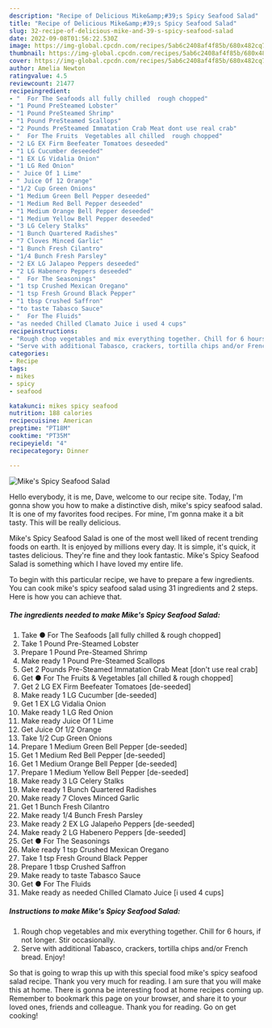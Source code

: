 ```yaml
---
description: "Recipe of Delicious Mike&amp;#39;s Spicy Seafood Salad"
title: "Recipe of Delicious Mike&amp;#39;s Spicy Seafood Salad"
slug: 32-recipe-of-delicious-mike-and-39-s-spicy-seafood-salad
date: 2022-09-08T01:56:22.530Z
image: https://img-global.cpcdn.com/recipes/5ab6c2408af4f85b/680x482cq70/mikes-spicy-seafood-salad-recipe-main-photo.jpg
thumbnail: https://img-global.cpcdn.com/recipes/5ab6c2408af4f85b/680x482cq70/mikes-spicy-seafood-salad-recipe-main-photo.jpg
cover: https://img-global.cpcdn.com/recipes/5ab6c2408af4f85b/680x482cq70/mikes-spicy-seafood-salad-recipe-main-photo.jpg
author: Amelia Newton
ratingvalue: 4.5
reviewcount: 21477
recipeingredient:
- "  For The Seafoods all fully chilled  rough chopped"
- "1 Pound PreSteamed Lobster"
- "1 Pound PreSteamed Shrimp"
- "1 Pound PreSteamed Scallops"
- "2 Pounds PreSteamed Immatation Crab Meat dont use real crab"
- "  For The Fruits  Vegetables all chilled  rough chopped"
- "2 LG EX Firm Beefeater Tomatoes deseeded"
- "1 LG Cucumber deseeded"
- "1 EX LG Vidalia Onion"
- "1 LG Red Onion"
- " Juice Of 1 Lime"
- " Juice Of 12 Orange"
- "1/2 Cup Green Onions"
- "1 Medium Green Bell Pepper deseeded"
- "1 Medium Red Bell Pepper deseeded"
- "1 Medium Orange Bell Pepper deseeded"
- "1 Medium Yellow Bell Pepper deseeded"
- "3 LG Celery Stalks"
- "1 Bunch Quartered Radishes"
- "7 Cloves Minced Garlic"
- "1 Bunch Fresh Cilantro"
- "1/4 Bunch Fresh Parsley"
- "2 EX LG Jalapeo Peppers deseeded"
- "2 LG Habenero Peppers deseeded"
- "  For The Seasonings"
- "1 tsp Crushed Mexican Oregano"
- "1 tsp Fresh Ground Black Pepper"
- "1 tbsp Crushed Saffron"
- "to taste Tabasco Sauce"
- "  For The Fluids"
- "as needed Chilled Clamato Juice i used 4 cups"
recipeinstructions:
- "Rough chop vegetables and mix everything together. Chill for 6 hours, if not longer. Stir occasionally."
- "Serve with additional Tabasco, crackers, tortilla chips and/or French bread. Enjoy!"
categories:
- Recipe
tags:
- mikes
- spicy
- seafood

katakunci: mikes spicy seafood 
nutrition: 188 calories
recipecuisine: American
preptime: "PT18M"
cooktime: "PT35M"
recipeyield: "4"
recipecategory: Dinner

---
```



![Mike&#39;s Spicy Seafood Salad](https://img-global.cpcdn.com/recipes/5ab6c2408af4f85b/680x482cq70/mikes-spicy-seafood-salad-recipe-main-photo.jpg)

Hello everybody, it is me, Dave, welcome to our recipe site. Today, I'm gonna show you how to make a distinctive dish, mike&#39;s spicy seafood salad. It is one of my favorites food recipes. For mine, I'm gonna make it a bit tasty. This will be really delicious.

Mike&#39;s Spicy Seafood Salad is one of the most well liked of recent trending foods on earth. It is enjoyed by millions every day. It is simple, it's quick, it tastes delicious. They're fine and they look fantastic. Mike&#39;s Spicy Seafood Salad is something which I have loved my entire life.




To begin with this particular recipe, we have to prepare a few ingredients. You can cook mike&#39;s spicy seafood salad using 31 ingredients and 2 steps. Here is how you can achieve that.

<!--inarticleads1-->

##### The ingredients needed to make Mike&#39;s Spicy Seafood Salad:

1. Take  ● For The Seafoods [all fully chilled &amp; rough chopped]
1. Take 1 Pound Pre-Steamed Lobster
1. Prepare 1 Pound Pre-Steamed Shrimp
1. Make ready 1 Pound Pre-Steamed Scallops
1. Get 2 Pounds Pre-Steamed Immatation Crab Meat [don&#39;t use real crab]
1. Get  ● For The Fruits &amp; Vegetables [all chilled &amp; rough chopped]
1. Get 2 LG EX Firm Beefeater Tomatoes [de-seeded]
1. Make ready 1 LG Cucumber [de-seeded]
1. Get 1 EX LG Vidalia Onion
1. Make ready 1 LG Red Onion
1. Make ready  Juice Of 1 Lime
1. Get  Juice Of 1/2 Orange
1. Take 1/2 Cup Green Onions
1. Prepare 1 Medium Green Bell Pepper [de-seeded]
1. Get 1 Medium Red Bell Pepper [de-seeded]
1. Get 1 Medium Orange Bell Pepper [de-seeded]
1. Prepare 1 Medium Yellow Bell Pepper [de-seeded]
1. Make ready 3 LG Celery Stalks
1. Make ready 1 Bunch Quartered Radishes
1. Make ready 7 Cloves Minced Garlic
1. Get 1 Bunch Fresh Cilantro
1. Make ready 1/4 Bunch Fresh Parsley
1. Make ready 2 EX LG Jalapeño Peppers [de-seeded]
1. Make ready 2 LG Habenero Peppers [de-seeded]
1. Get  ● For The Seasonings
1. Make ready 1 tsp Crushed Mexican Oregano
1. Take 1 tsp Fresh Ground Black Pepper
1. Prepare 1 tbsp Crushed Saffron
1. Make ready to taste Tabasco Sauce
1. Get  ● For The Fluids
1. Make ready as needed Chilled Clamato Juice [i used 4 cups]




<!--inarticleads2-->

##### Instructions to make Mike&#39;s Spicy Seafood Salad:

1. Rough chop vegetables and mix everything together. Chill for 6 hours, if not longer. Stir occasionally.
1. Serve with additional Tabasco, crackers, tortilla chips and/or French bread. Enjoy!




So that is going to wrap this up with this special food mike&#39;s spicy seafood salad recipe. Thank you very much for reading. I am sure that you will make this at home. There is gonna be interesting food at home recipes coming up. Remember to bookmark this page on your browser, and share it to your loved ones, friends and colleague. Thank you for reading. Go on get cooking!
